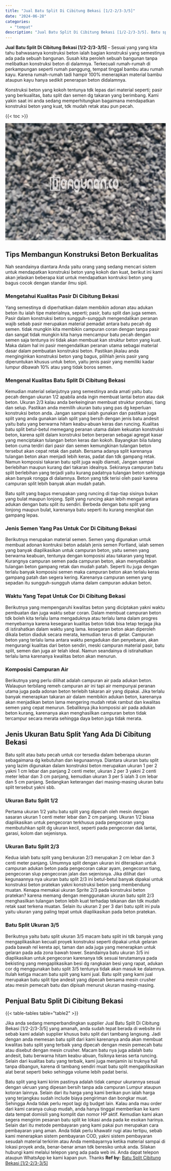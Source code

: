 ```yaml
---
title: "Jual Batu Split Di Cibitung Bekasi [1/2-2/3-3/5]"
date: "2024-06-28"
categories: 
  - "tempat"
description: "Jual Batu Split Di Cibitung Bekasi [1/2-2/3-3/5]. Batu split yang kami kirim pastinya adalah tidak campur ukurannya sesuai dengan ukruan yang dipesan bersih..."
---
```


**Jual Batu Split Di Cibitung Bekasi \[1/2-2/3-3/5\]** – Sesuai yang yang kita tahu bahwasanya konstruksi beton ialah bagian konstruksi yang semestinya ada pada sebuah bangunan. Susah kita peroleh sebuah bangunan tanpa melibatkan konstruksi beton di dalamnya. Terkecuali rumah-rumah di perkampungan seperti rumah panggung, tempat tinggal bambu atau rumah kayu. Karena rumah-rumah tadi hampir 100% menerapkan material bambu ataupun kayu hanya sedikit penerapan beton didalamnya.

Konstruksi beton yang kokoh tentunya tdk lepas dari material seperti; pasir yang berkualitas, batu split dan semen dg takaran yang berimbang. Kami yakin saat ini anda sedang memperhitungkan bagaimana mendapatkan konstruksi beton yang kuat, tdk mudah retak atau pun pecah.

{{< toc >}}

![Jual Batu Split Di Cibitung Bekasi [1/2-2/3-3/5]](/images/jual-batu-split-17.png)

## Tips Membangun Konstruksi Beton Berkualitas

Nah seandainya diantara Anda yaitu orang yang sedang mencari sistem untuk mendapatkan konstruksi beton yang kokoh dan kuat, berikut ini kami akan jelaskan beberapa kiat untuk mendapatkan kontruksi beton yang bagus cocok dengan standar ilmu sipil.

### Mengetahui Kualitas Pasir Di Cibitung Bekasi

Yang semestinya di diperhatikan dalam membikin adonan atau adukan beton itu ialah tipe materialnya, seperti; pasir, batu split dan juga semen. Pasir dalam konstruksi beton sungguh-sungguh mengendalikan peranan wajib sebab pasir merupakan material pemadat antara batu pecah dg semen. tidak mungkin kita membikin campuran coran dengan tanpa pasir dan sangat tidak mungkin kita hanya mencampur batu pecah dengan semen saja tentunya ini tidak akan membuat kan struktur beton yang kuat. Maka dalam hal ini pasir mengendalikan peranan utama sebagai material dasar dalam pembuatan konstruksi beton. Pastikan jikalau anda menginginkan konstruksi beton yang bagus, pilihlah jenis pasir yang diperuntukan khusus untuk beton, yaitu jenis pasir yang memiliki kadar lumpur dibawah 10% atau yang tidak boros semen.

### Mengenal Kualitas Batu Split Di Cibitung Bekasi

Kemudian material selanjutnya yang semestinya anda amati yaitu batu pecah dengan ukuran 1/2 apabila anda ingin membuat lantai beton atau dak beton. Ukuran 2/3 kalau anda berkeinginan membuat struktur pondasi, tiang dan selup. Pastikan anda memilih ukuran batu yang pas dg keperluan konstruksi beton anda. Jangan sampai salah gunakan dan pastikan juga split yang anda gunakan ialah split yang bersih dengan jenis batu andesit yaitu batu yang berwarna hitam keabu-abuan keras dan runcing. Kualitas batu split betul-betul memegang peranan utama dalam kekuatan konstruksi beton, karena split dalam konstruksi beton berperan sebagai agregat kasar yang menciptakan tulangan beton keras dan kokoh. Bayangkan bila tulang beton cuma terdiri dari pasir dan semen kemungkinan tulangan beton tersebut akan cepat retak dan patah. Bersama adanya split karenanya tulangan beton akan menjadi lebih keras, padat dan tdk gampang retak. Namun komposisi takaran batu split juga wajib diamati, Jangan sampai berlebihan maupun kurang dari takaran idealnya. Sekiranya campuran batu split berlebihan yang terjadi yaitu kurang padatnya tulangan beton sehingga akan banyak rongga di dalamnya. Beton yang tdk terisi oleh pasir karena campuran split lebih banyak akan mudah patah.

Batu split yang bagus merupakan yang runcing di tiap-tiap sisinya bukan yang bulat maupun lonjong. Split yang runcing akan lebih mengait antara adukan dengan batu split itu sendiri. Berbeda dengan batu split yang lonjong maupun bulat, karenanya batu seperti itu kurang mengikat dan gampang lepas.

### Jenis Semen Yang Pas Untuk Cor Di Cibitung Bekasi

Berikutnya merupakan material semen. Semen yang digunakan untuk membuat adonan kontruksi beton adalah jenis semen Portland, ialah semen yang banyak diaplikasikan untuk campuran beton, yaitu semen yang berwarna keabuan, tentunya dengan komposisi atau takaran yang tepat. Kurangnya campuran semen pada campuran beton, akan menyebabkan tulangan beton gampang retak dan mudah patah. Seperti itu juga dengan terlalu banyak komposisi semen maka campuran beton akan terlalu keras gampang patah dan segera kering. Karenanya campuran semen yang sepadan itu sungguh-sungguh utama dalam campuran adukan beton.

### Waktu Yang Tepat Untuk Cor Di Cibitung Bekasi

Berikutnya yang mempengaruhi kwalitas beton yang diciptakan yakni waktu pembuatan dan juga waktu sebar coran. Dalam membuat campuran beton tdk boleh kita terlalu lama mengaduknya atau terlalu lama dalam progres menyebarnya karena kesegaran kualitas beton tidak bisa tetap terjaga jika di istirahatkan dalam waktu yang lama. kesegaran beton akan diperoleh dikala beton diaduk secara merata, kemudian terus di gelar. Campuran beton yang terlalu lama antara waktu pengadukan dan penyebaran, akan mengurangi kualitas dari beton sendiri, meski campuran material pasir, batu split, semen dan juga air telah ideal. Namun seandainya di istirahatkan terlalu lama karenanya kwalitas beton akan menurun.

### Komposisi Campuran Air

Berikutnya yang perlu dilihat adalah campuran air pada adukan beton. Walaupun terbilang remeh campuran air ini tapi air mempunyai peranan utama juga pada adonan beton terlebih takaran air yang dipakai. Jika terlalu banyak menerapkan takaran air dalam membikin adukan beton, karenanya akan menjadikan beton lama mengering mudah retak rambut dan kwalitas semen yang cepat menurun. Sebaliknya jika komposisi air pada adukan beton kurang, karenanya akan menghasilkan campuran beton tidak tercampur secara merata sehingga daya beton juga tidak merata.

## Jenis Ukuran Batu Split Yang Ada Di Cibitung Bekasi

Batu split atau batu pecah untuk cor tersedia dalam beberapa ukuran sebagaimana dg kebutuhan dan kegunaannya. Diantara ukuran batu split yang lazim digunakan dalam konstruksi beton merupakan ukuran 1 per 2 yakni 1 cm lebar dan panjang 2 centi meter, ukuran 2 per 3 yakni 2 centi meter lebar dan 3 cm panjang, kemudian ukuran 3 per 5 ialah 3 cm lebar dan 5 cm panjang. Sedangkan keterangan dari masing-masing ukuran batu split tersebut yakni sbb.

### Ukuran Batu Split 1/2

Pertama ukuran 1/2 yaitu batu split yang dipecah oleh mesin dengan sasaran ukuran 1 centi meter lebar dan 2 cm panjang. Ukuran 1/2 biasa diaplikasikan untuk pengecoran terkhusus pada pengecoran yang membutuhkan split dg ukuran kecil, seperti pada pengecoran dak lantai, garasi, kolom dan sejenisnya.

### Ukuran Batu Split 2/3

Kedua ialah batu split yang berukuran 2/3 merupakan 2 cm lebar dan 3 centi meter panjang. Umumnya split dengan ukuran ini diterapkan untuk campuran adukan beton pada pengecoran cakar ayam, pengecoran tiang, pengecoran slup pengecoran jalan dan sejenisnya. Jika dilihat dari kegunaannya nya ukuran batu split 2/3 ini betul-betul banyak dipakai untuk konstruksi beton pratekan yakni konstruksi beton yang membendung muatan. Kenapa memakai ukuran Sprite 2/3 pada konstruksi beton pratekan? karena memang dengan menggunakan ukuran batu split 2/3 menghasilkan tulangan beton lebih kuat terhadap tekanan dan tdk mudah retak saat terkena muatan. Selain itu ukuran 2 per 3 dari batu split ini pula yaitu ukuran yang paling tepat untuk diaplikasikan pada beton pratekan.

### Batu Split Ukuran 3/5

Berikutnya yaitu batu split ukuran 3/5 macam batu split ini tdk banyak yang mengaplikasikan kecuali proyek konstruksi seperti dipakai untuk gelaran pada bawah rel kereta api, taman dan ada juga yang menerapkan untuk gelaran pada ada zona bawah tower. Seandainya batu ukuran 3/5 ini diaplikasikan untuk pengecoran karenanya tdk sesuai terutamanya pada bekisting yang mengaplikasikan besi dg rangkaian besi yang rapat, adukan cor dg menggunakan batu split 3/5 tentunya tidak akan masuk ke dalamnya. Itulah ketiga macam batu split yang kami jual. Batu split yang kami jual merupakan batu split tipe andesit yang dipecah bersama mesin crusher atau mesin pemecah batu dan dipisah menurut ukuran masing-masing.

## Penjual Batu Split Di Cibitung Bekasi

{{< table-tables table="table2" >}}

Jika anda sedang memperbandingkan supplier Jual Batu Split Di Cibitung Bekasi \[1/2-2/3-3/5\] yang amanah, anda sudah tepat berada di website ini sebab kami adalah supplier khusus batu split dari tambang langsung. Jadi dengan anda memesan batu split dari kami karenanya anda akan membuat kwalitas batu split yang terbaik yang dipecah dengan mesin pemecah batu atau disebut dengan mesin crusher. Macam batu nya juga adalah batu andesit, batu berwarna hitam keabu-abuan, fisiknya keras serta runcing. Selain dari kualitas batu yang terbaik, kami juga menjamin isi truknya full tanpa dibangun, karena di tambang sendiri muat batu split mengaplikasikan alat berat seperti beko sehingga volume lebih padat berisi.

Batu split yang kami kirim pastinya adalah tidak campur ukurannya sesuai dengan ukruan yang dipesan bersih tanpa ada campuran Lumpur ataupun kotoran lainnya. Selain dari itu harga yang kami berikan pun ialah harga yang terjangkau sudah include biaya pengiriman dan bongkar muat. Sehingga Anda tidak perlu repot lagi dg budget lain. Kalau anda mau order dari kami caranya cukup mudah, anda hanya tinggal memberikan ke kami data tempat domisili yang komplit dan nomor HP aktif. Kemudian kami akan segera mengirim pesanan batu split ke lokasi anda pada ke esokan harinya. Selain dari itu metode pembayaran yang kami pakai pun merupakan cara pembayaran yang aman. Anda tidak perlu khawatir rugi atau tertipu, sebab kami menerapkan sistem pembayaran COD, yakni sistem pembayaran sesudah material terkirim atau Anda membayarnya ketika material sampai di lokasi proyek anda, benar-benar aman tdk beresiko untuk anda. Silakan hubungi kami melalui telepon yang ada pada web ini. Anda dapat telepon ataupun WhatsApp ke kami kapan pun. Thanks
**Ref by:** [Batu Split Cibitung Bekasi [1/2-2/3-3/5]](https://id.wikipedia.org/wiki/Batu)
